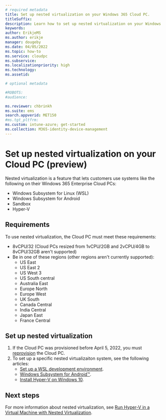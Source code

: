 ```yaml
---
# required metadata
title: Set up nested virtualization on your Windows 365 Cloud PC.
titleSuffix:
description: Learn how to set up nested virtualization on your Windows 365 Cloud PC.
keywords:
author: ErikjeMS  
ms.author: erikje
manager: dougeby
ms.date: 04/05/2022
ms.topic: how-to
ms.service: cloudpc
ms.subservice:
ms.localizationpriority: high
ms.technology:
ms.assetid: 

# optional metadata

#ROBOTS:
#audience:

ms.reviewer: chbrinkh
ms.suite: ems
search.appverid: MET150
#ms.tgt_pltfrm:
ms.custom: intune-azure; get-started
ms.collection: M365-identity-device-management
---
```


# Set up nested virtualization on your Cloud PC (preview)

Nested virtualization is a feature that lets customers use systems like the following on their Windows 365 Enterprise Cloud PCs:

- Windows Subsystem for Linux (WSL)
- Windows Subsystem for Android
- Sandbox
- Hyper-V  

## Requirements

To use nested virtualization, the Cloud PC must meet these requirements:

- 8vCPU/32 (Cloud PCs resized from 1vCPU/2GB and 2vCPU/4GB to 8vCPU/32GB aren't supported)
- Be in one of these regions (other regions aren't currently supported):
  - US East
  - US East 2
  - US West 3
  - US South central
  - Australia East
  - Europe North
  - Europe West
  - UK South
  - Canada Central
  - India Central
  - Japan East
  - France Central

## Set up nested virtualization

1. If the Cloud PC was provisioned before April 5, 2022, you must [reprovision](reprovision-cloud-pc.md) the Cloud PC.
2. To set up a specific nested virtualizaiton system, see the following articles:
    - [Set up a WSL development environment](/windows/wsl/setup/environment).
    - [Windows Subsystem for Android™️](/windows/android/wsa/).
    - [Install Hyper-V on Windows 10](/virtualization/hyper-v-on-windows/quick-start/enable-hyper-v).


<!-- ########################## -->
## Next steps

For more information about nested virtualization, see [Run Hyper-V in a Virtual Machine with Nested Virtualization](/virtualization/hyper-v-on-windows/user-guide/nested-virtualization).